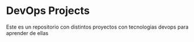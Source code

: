 # DevOps Projects
Este es un repositorio con distintos proyectos con tecnologias devops para aprender de ellas
